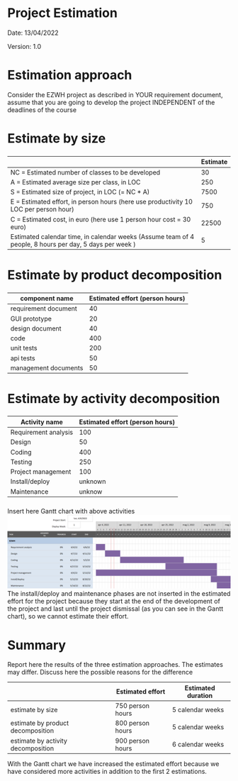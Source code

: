 # Project Estimation  
Date: 13/04/2022

Version: 1.0


# Estimation approach
Consider the EZWH  project as described in YOUR requirement document, assume that you are going to develop the project INDEPENDENT of the deadlines of the course
# Estimate by size
### 
|             | Estimate                        |             
| ----------- | ------------------------------- |  
| NC =  Estimated number of classes to be developed   |  30                           |             
|  A = Estimated average size per class, in LOC       |    250                        | 
| S = Estimated size of project, in LOC (= NC * A) | 7500 |
| E = Estimated effort, in person hours (here use productivity 10 LOC per person hour)  |        750                              |   
| C = Estimated cost, in euro (here use 1 person hour cost = 30 euro) | 22500 | 
| Estimated calendar time, in calendar weeks (Assume team of 4 people, 8 hours per day, 5 days per week ) |       5             |               



# Estimate by product decomposition
### 
|         component name    | Estimated effort (person hours)   |             
| ----------- | ------------------------------- | 
|requirement document    |40 |
| GUI prototype |20|
|design document |40|
|code |400|
| unit tests |200|
| api tests |50|
| management documents  |50|



# Estimate by activity decomposition
### 
|         Activity name    | Estimated effort (person hours)   |             
| ----------- | ------------------------------- | 
| Requirement analysis | 100 |
| Design | 50 |
| Coding | 400 |
| Testing | 250 |
| Project management | 100 |
| Install/deploy | unknown |
| Maintenance | unknow |
###
Insert here Gantt chart with above activities
![Gantt chart](Resources/Gantt_chart.png "Gantt chart")
The install/deploy and maintenance phases are not inserted in the estimated effort for the project because they start at the end of the development of the project and last until the project dismissal (as you can see in the Gantt chart), so we cannot estimate their effort.

# Summary

Report here the results of the three estimation approaches. The  estimates may differ. Discuss here the possible reasons for the difference

|             | Estimated effort                        |   Estimated duration |          
| ----------- | ------------------------------- | ---------------|
| estimate by size | 750 person hours | 5 calendar weeks |
| estimate by product decomposition | 800 person hours | 5 calendar weeks |
| estimate by activity decomposition | 900 person hours | 6 calendar weeks |

With the Gantt chart we have increased the estimated effort because we have considered more activities in addition to the first 2 estimations.


